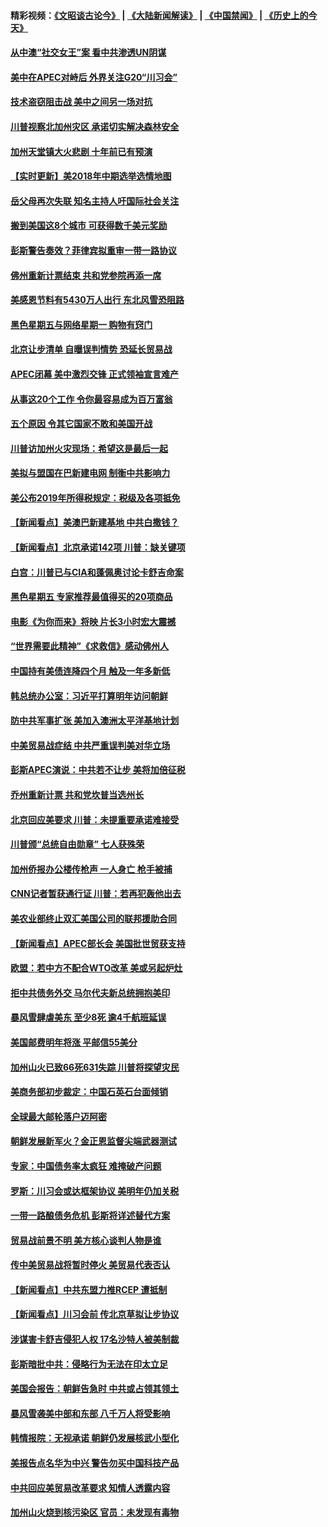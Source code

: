 #### 精彩视频：[《文昭谈古论今》](https://github.com/gfw-breaker/wenzhao/blob/master/README.md?t=11191531) | [《大陆新闻解读》](https://github.com/gfw-breaker/ntdtv-comedy/blob/master/README.md?t=11191531) | [《中国禁闻》](https://github.com/gfw-breaker/ntdtv-news/blob/master/README.md?t=11191531) | [《历史上的今天》](https://github.com/gfw-breaker/today-in-history/blob/master/README.md?t=11191531) 

#### [从中澳“社交女王”案 看中共渗透UN阴谋](../pages/nsc412/n10860190.md?t=11191531) 

#### [美中在APEC对峙后 外界关注G20“川习会”](../pages/nsc412/n10861219.md?t=11191531) 

#### [技术盗窃阻击战 美中之间另一场对抗](../pages/nsc412/n10860691.md?t=11191531) 

#### [川普视察北加州灾区  承诺切实解决森林安全](../pages/nsc412/n10861010.md?t=11191531) 

#### [加州天堂镇大火悲剧 十年前已有预演](../pages/nsc412/n10860446.md?t=11191531) 

#### [【实时更新】美2018年中期选举选情地图](../pages/nsc412/n10834279.md?t=11191531) 

#### [岳父母再次失联 知名主持人吁国际社会关注](../pages/nsc412/n10860364.md?t=11191531) 

#### [搬到美国这8个城市 可获得数千美元奖励](../pages/nsc412/n10855624.md?t=11191531) 

#### [彭斯警告奏效？菲律宾拟重审一带一路协议](../pages/nsc412/n10859795.md?t=11191531) 

#### [佛州重新计票结束 共和党参院再添一席](../pages/nsc412/n10860214.md?t=11191531) 

#### [美感恩节料有5430万人出行 东北风雪恐阻路](../pages/nsc412/n10860008.md?t=11191531) 

#### [黑色星期五与网络星期一 购物有窍门](../pages/nsc412/n10858837.md?t=11191531) 

#### [北京让步清单 自曝误判情势 恐延长贸易战](../pages/nsc412/n10859763.md?t=11191531) 

#### [APEC闭幕 美中激烈交锋 正式领袖宣言难产](../pages/nsc412/n10859544.md?t=11191531) 

#### [从事这20个工作 令你最容易成为百万富翁](../pages/nsc412/n10855513.md?t=11191531) 

#### [五个原因 令其它国家不敢和美国开战](../pages/nsc412/n10858519.md?t=11191531) 

#### [川普访加州火灾现场：希望这是最后一起](../pages/nsc412/n10859059.md?t=11191531) 

#### [美拟与盟国在巴新建电网 制衡中共影响力](../pages/nsc412/n10859057.md?t=11191531) 

#### [美公布2019年所得税规定：税级及各项抵免](../pages/nsc412/n10858852.md?t=11191531) 

#### [【新闻看点】美澳巴新建基地 中共白撒钱？](../pages/nsc412/n10858636.md?t=11191531) 

#### [【新闻看点】北京承诺142项 川普：缺关键项](../pages/nsc412/n10858513.md?t=11191531) 

#### [白宫：川普已与CIA和蓬佩奥讨论卡舒吉命案](../pages/nsc412/n10858517.md?t=11191531) 

#### [黑色星期五 专家推荐最值得买的20项商品](../pages/nsc412/n10858552.md?t=11191531) 

#### [电影《为你而来》将映 片长3小时宏大震撼](../pages/nsc412/n10858320.md?t=11191531) 

#### [“世界需要此精神”《求救信》感动佛州人](../pages/nsc412/n10857595.md?t=11191531) 

#### [中国持有美债连降四个月 触及一年多新低](../pages/nsc412/n10858378.md?t=11191531) 

#### [韩总统办公室：习近平打算明年访问朝鲜](../pages/nsc412/n10858325.md?t=11191531) 

#### [防中共军事扩张 美加入澳洲太平洋基地计划](../pages/nsc412/n10858258.md?t=11191531) 

#### [中美贸易战症结 中共严重误判美对华立场](../pages/nsc412/n10857352.md?t=11191531) 

#### [彭斯APEC演说：中共若不让步 美将加倍征税](../pages/nsc412/n10858071.md?t=11191531) 

#### [乔州重新计票 共和党坎普当选州长](../pages/nsc412/n10857784.md?t=11191531) 

#### [北京回应美要求 川普：未提重要承诺难接受](../pages/nsc412/n10857142.md?t=11191531) 

#### [川普颁“总统自由勋章” 七人获殊荣](../pages/nsc412/n10857652.md?t=11191531) 

#### [加州侨报办公楼传枪声 一人身亡 枪手被捕](../pages/nsc412/n10857284.md?t=11191531) 

#### [CNN记者暂获通行证 川普：若再犯轰他出去](../pages/nsc412/n10857438.md?t=11191531) 

#### [美农业部终止双汇美国公司的联邦援助合同](../pages/nsc412/n10857177.md?t=11191531) 

#### [【新闻看点】APEC部长会 美国批世贸获支持](../pages/nsc412/n10857086.md?t=11191531) 

#### [欧盟：若中方不配合WTO改革 美或另起炉灶](../pages/nsc412/n10856866.md?t=11191531) 

#### [拒中共债务外交 马尔代夫新总统拥抱美印](../pages/nsc412/n10856998.md?t=11191531) 

#### [暴风雪肆虐美东 至少8死 逾4千航班延误](../pages/nsc412/n10856804.md?t=11191531) 

#### [美国邮费明年将涨 平邮信55美分](../pages/nsc412/n10855632.md?t=11191531) 

#### [加州山火已致66死631失踪 川普将探望灾民](../pages/nsc412/n10856213.md?t=11191531) 

#### [美商务部初步裁定：中国石英石台面倾销](../pages/nsc412/n10855128.md?t=11191531) 

#### [全球最大邮轮落户迈阿密](../pages/nsc412/n10855367.md?t=11191531) 

#### [朝鲜发展新军火？金正恩监督尖端武器测试](../pages/nsc412/n10855089.md?t=11191531) 

#### [专家：中国债务率太疯狂 难掩破产问题](../pages/nsc412/n10854958.md?t=11191531) 

#### [罗斯：川习会或达框架协议 美明年仍加关税](../pages/nsc412/n10854923.md?t=11191531) 

#### [一带一路酿债务危机 彭斯将详述替代方案](../pages/nsc412/n10854827.md?t=11191531) 

#### [贸易战前景不明 美方核心谈判人物是谁](../pages/nsc412/n10854405.md?t=11191531) 

#### [传中美贸易战将暂时停火 美贸易代表否认](../pages/nsc412/n10854807.md?t=11191531) 

#### [【新闻看点】中共东盟力推RCEP 遭抵制](../pages/nsc412/n10854549.md?t=11191531) 

#### [【新闻看点】川习会前 传北京草拟让步协议](../pages/nsc412/n10854649.md?t=11191531) 

#### [涉谋害卡舒吉侵犯人权 17名沙特人被美制裁](../pages/nsc412/n10854611.md?t=11191531) 

#### [彭斯暗批中共：侵略行为无法在印太立足](../pages/nsc412/n10853726.md?t=11191531) 

#### [美国会报告：朝鲜告急时 中共或占领其领土](../pages/nsc412/n10852870.md?t=11191531) 

#### [暴风雪袭美中部和东部 八千万人将受影响](../pages/nsc412/n10853082.md?t=11191531) 

#### [韩情报院：无视承诺 朝鲜仍发展核武小型化](../pages/nsc412/n10853349.md?t=11191531) 

#### [美报告点名华为中兴 警告勿买中国科技产品](../pages/nsc412/n10852143.md?t=11191531) 

#### [中共回应美贸易改革要求 知情人透露内容](../pages/nsc412/n10852470.md?t=11191531) 

#### [加州山火烧到核污染区 官员：未发现有毒物](../pages/nsc412/n10852387.md?t=11191531) 

